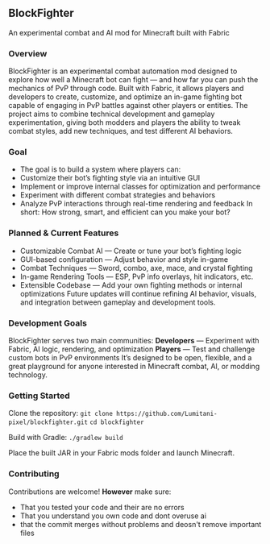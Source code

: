 ## BlockFighter

An experimental combat and AI mod for Minecraft built with Fabric

### Overview
BlockFighter is an experimental combat automation mod designed to explore how well a Minecraft bot can fight — and how far you can push the mechanics of PvP through code.
Built with Fabric, it allows players and developers to create, customize, and optimize an in-game fighting bot capable of engaging in PvP battles against other players or entities.
The project aims to combine technical development and gameplay experimentation, giving both modders and players the ability to tweak combat styles, add new techniques, and test different AI behaviors.

### Goal
- The goal is to build a system where players can:
- Customize their bot’s fighting style via an intuitive GUI
- Implement or improve internal classes for optimization and performance
- Experiment with different combat strategies and behaviors
- Analyze PvP interactions through real-time rendering and feedback
In short: How strong, smart, and efficient can you make your bot?

### Planned & Current Features
- Customizable Combat AI — Create or tune your bot’s fighting logic
- GUI-based configuration — Adjust behavior and style in-game
- Combat Techniques — Sword, combo, axe, mace, and crystal fighting
- In-game Rendering Tools — ESP, PvP info overlays, hit indicators, etc.
- Extensible Codebase — Add your own fighting methods or internal optimizations
Future updates will continue refining AI behavior, visuals, and integration between gameplay and development tools.

### Development Goals
BlockFighter serves two main communities:
**Developers** — Experiment with Fabric, AI logic, rendering, and optimization
**Players** — Test and challenge custom bots in PvP environments
It’s designed to be open, flexible, and a great playground for anyone interested in Minecraft combat, AI, or modding technology.

### Getting Started
Clone the repository:
`git clone https://github.com/Lumitani-pixel/blockfighter.git`
`cd blockfighter`

Build with Gradle:
`./gradlew build`

Place the built JAR in your Fabric mods folder and launch Minecraft.

### Contributing
Contributions are welcome! 
**However** make sure:
- That you tested your code and their are no errors
- That you understand you own code and dont overuse ai
- that the commit merges without problems and deosn't remove important files
